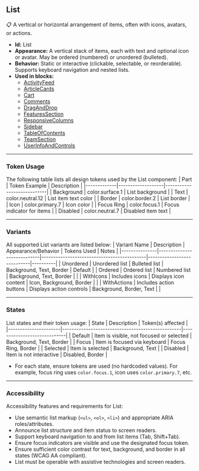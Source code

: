 ## List
📋 A vertical or horizontal arrangement of items, often with icons, avatars, or actions.
- **Id:** List
- **Appearance:** A vertical stack of items, each with text and optional icon or avatar. May be ordered (numbered) or unordered (bulleted).
- **Behavior:** Static or interactive (clickable, selectable, or reorderable). Supports keyboard navigation and nested lists.
- **Used in blocks:**
  - [ActivityFeed](../blocks/ActivityFeed.md)
  - [ArticleCards](../blocks/ArticleCards.md)
  - [Cart](../blocks/Cart.md)
  - [Comments](../blocks/Comments.md)
  - [DragAndDrop](../blocks/DragAndDrop.md)
  - [FeaturesSection](../blocks/FeaturesSection.md)
  - [ResponsiveColumns](../blocks/ResponsiveColumns.md)
  - [Sidebar](../blocks/Sidebar.md)
  - [TableOfContents](../blocks/TableOfContents.md)
  - [TeamSection](../blocks/TeamSection.md)
  - [UserInfoAndControls](../blocks/UserInfoAndControls.md)

---

### Token Usage
The following table lists all design tokens used by the List component:
| Part        | Token Example      | Description                |
|-------------|-------------------|----------------------------|
| Background  | color.surface.1   | List background            |
| Text        | color.neutral.12  | List item text color       |
| Border      | color.border.2    | List border                |
| Icon        | color.primary.7   | Icon color                 |
| Focus Ring  | color.focus.1     | Focus indicator for items  |
| Disabled    | color.neutral.7   | Disabled item text         |

---

### Variants
All supported List variants are listed below:
| Variant Name   | Description                | Appearance/Behavior                        | Tokens Used                | Notes    |
|---------------|----------------------------|--------------------------------------------|----------------------------|----------|
| Unordered     | Unordered list             | Bulleted list                              | Background, Text, Border   | Default  |
| Ordered       | Ordered list               | Numbered list                              | Background, Text, Border   |          |
| WithIcons     | Includes icons             | Displays icon content                      | Icon, Background, Border   |          |
| WithActions   | Includes action buttons    | Displays action controls                   | Background, Border, Text   |          |

---

### States
List states and their token usage:
| State                | Description                                      | Token(s) affected           |
|----------------------|--------------------------------------------------|-----------------------------|
| Default              | Item is visible, not focused or selected         | Background, Text, Border    |
| Focus                | Item is focused via keyboard                     | Focus Ring, Border          |
| Selected             | Item is selected                                 | Background, Text            |
| Disabled             | Item is not interactive                          | Disabled, Border            |

- For each state, ensure tokens are used (no hardcoded values). For example, focus ring uses `color.focus.1`, icon uses `color.primary.7`, etc.

---

### Accessibility
Accessibility features and requirements for List:
- Use semantic list markup (`<ul>`, `<ol>`, `<li>`) and appropriate ARIA roles/attributes.
- Announce list structure and item status to screen readers.
- Support keyboard navigation to and from list items (Tab, Shift+Tab).
- Ensure focus indicators are visible and use the designated focus token.
- Ensure sufficient color contrast for text, background, and border in all states (WCAG AA compliant).
- List must be operable with assistive technologies and screen readers.
